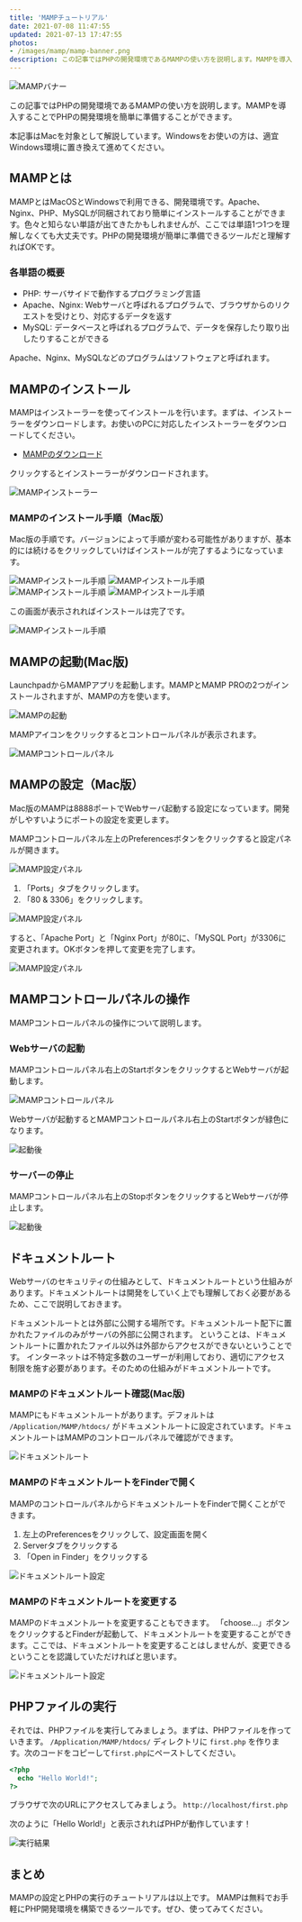 ```yaml
---
title: 'MAMPチュートリアル'
date: 2021-07-08 11:47:55
updated: 2021-07-13 17:47:55
photos:
- /images/mamp/mamp-banner.png
description: この記事ではPHPの開発環境であるMAMPの使い方を説明します。MAMPを導入することでPHPの開発環境を簡単に準備することができます。
---
```


<img src="/images/mamp/mamp-banner.png" alt="MAMPバナー" title="MAMPバナー">

この記事ではPHPの開発環境であるMAMPの使い方を説明します。MAMPを導入することでPHPの開発環境を簡単に準備することができます。

本記事はMacを対象として解説しています。Windowsをお使いの方は、適宜Windows環境に置き換えて進めてください。

## MAMPとは

MAMPとはMacOSとWindowsで利用できる、開発環境です。Apache、Nginx、PHP、MySQLが同梱されており簡単にインストールすることができます。色々と知らない単語が出てきたかもしれませんが、ここでは単語1つ1つを理解しなくても大丈夫です。PHPの開発環境が簡単に準備できるツールだと理解すればOKです。

### 各単語の概要

- PHP: サーバサイドで動作するプログラミング言語
- Apache、Nginx: Webサーバと呼ばれるプログラムで、ブラウザからのリクエストを受けとり、対応するデータを返す
- MySQL: データベースと呼ばれるプログラムで、データを保存したり取り出したりすることができる

<p class="memo">
Apache、Nginx、MySQLなどのプログラムはソフトウェアと呼ばれます。
</p>

## MAMPのインストール

MAMPはインストーラーを使ってインストールを行います。まずは、インストーラーをダウンロードします。お使いのPCに対応したインストーラーをダウンロードしてください。

- <a href="https://www.mamp.info/en/downloads/" target="_blank" class="outbound" rel="noopener">MAMPのダウンロード</a>

クリックするとインストーラーがダウンロードされます。

<img src="/images/mamp/mamp01.png" alt="MAMPインストーラー" title="MAMPインストーラー">

### MAMPのインストール手順（Mac版）

Mac版の手順です。バージョンによって手順が変わる可能性がありますが、基本的には続けるをクリックしていけばインストールが完了するようになっています。

<img src="/images/mamp/mamp-install01.png" alt="MAMPインストール手順" title="MAMPインストール手順">
<img src="/images/mamp/mamp-install02.png" alt="MAMPインストール手順" title="MAMPインストール手順">
<img src="/images/mamp/mamp-install03.png" alt="MAMPインストール手順" title="MAMPインストール手順">
<img src="/images/mamp/mamp-install04.png" alt="MAMPインストール手順" title="MAMPインストール手順">

この画面が表示されればインストールは完了です。

<img src="/images/mamp/mamp-install05.png" alt="MAMPインストール手順" title="MAMPインストール手順">

## MAMPの起動(Mac版)

LaunchpadからMAMPアプリを起動します。MAMPとMAMP PROの2つがインストールされますが、MAMPの方を使います。

<img src="/images/mamp/mamp-app.png" alt="MAMPの起動" title="MAMPの起動">

MAMPアイコンをクリックするとコントロールパネルが表示されます。

<img src="/images/mamp/mamp-panel.png" alt="MAMPコントロールパネル" title="MAMPコントロールパネル">

## MAMPの設定（Mac版）

Mac版のMAMPは8888ポートでWebサーバ起動する設定になっています。開発がしやすいようにポートの設定を変更します。

MAMPコントロールパネル左上のPreferencesボタンをクリックすると設定パネルが開きます。

<img src="/images/mamp/mamp-preferences.png" alt="MAMP設定パネル" title="MAMP設定パネル">

1. 「Ports」タブをクリックします。
2. 「80 & 3306」をクリックします。

<img src="/images/mamp/mamp-preferences-default.png" alt="MAMP設定パネル" title="MAMP設定パネル">

すると、「Apache Port」と「Nginx Port」が80に、「MySQL Port」が3306に変更されます。OKボタンを押して変更を完了します。

<img src="/images/mamp/mamp-preferences-port.png" alt="MAMP設定パネル" title="MAMP設定パネル">

## MAMPコントロールパネルの操作

MAMPコントロールパネルの操作について説明します。

### Webサーバの起動

MAMPコントロールパネル右上のStartボタンをクリックするとWebサーバが起動します。

<img src="/images/mamp/mamp-start.png" alt="MAMPコントロールパネル" title="MAMPコントロールパネル">

Webサーバが起動するとMAMPコントロールパネル右上のStartボタンが緑色になります。

<img src="/images/mamp/mamp-started.png" alt="起動後" title="起動後">

### サーバーの停止

MAMPコントロールパネル右上のStopボタンをクリックするとWebサーバが停止します。

<img src="/images/mamp/mamp-started.png" alt="起動後" title="起動後">


## ドキュメントルート
Webサーバのセキュリティの仕組みとして、ドキュメントルートという仕組みがあります。ドキュメントルートは開発をしていく上でも理解しておく必要があるため、ここで説明しておきます。

ドキュメントルートとは外部に公開する場所です。ドキュメントルート配下に置かれたファイルのみがサーバの外部に公開されます。
ということは、ドキュメントルートに置かれたファイル以外は外部からアクセスができないということです。
インターネットは不特定多数のユーザーが利用しており、適切にアクセス制限を施す必要があります。そのための仕組みがドキュメントルートです。

### MAMPのドキュメントルート確認(Mac版)
MAMPにもドキュメントルートがあります。デフォルトは `/Application/MAMP/htdocs/` がドキュメントルートに設定されています。ドキュメントルートはMAMPのコントロールパネルで確認ができます。

<img src="/images/mamp/mamp-panel-document-root.png" alt="ドキュメントルート" title="ドキュメントルート">


### MAMPのドキュメントルートをFinderで開く

MAMPのコントロールパネルからドキュメントルートをFinderで開くことができます。

1. 左上のPreferencesをクリックして、設定画面を開く
2. Serverタブをクリックする
3. 「Open in Finder」をクリックする

<img src="/images/mamp/mamp-preferences-document-root.png" alt="ドキュメントルート設定" title="ドキュメントルート設定">

### MAMPのドキュメントルートを変更する

MAMPのドキュメントルートを変更することもできます。
「choose...」ボタンをクリックするとFinderが起動して、ドキュメントルートを変更することができます。ここでは、ドキュメントルートを変更することはしませんが、変更できるということを認識していただければと思います。

<img src="/images/mamp/mamp-preferences-document-root-change.png" alt="ドキュメントルート設定" title="ドキュメントルート設定">

## PHPファイルの実行

それでは、PHPファイルを実行してみましょう。まずは、PHPファイルを作っていきます。
`/Application/MAMP/htdocs/` ディレクトリに `first.php` を作ります。次のコードをコピーして`first.php`にペーストしてください。

```php
<?php
  echo "Hello World!";
?>
```

ブラウザで次のURLにアクセスしてみましょう。
`http://localhost/first.php`

次のように「Hello World!」と表示されればPHPが動作しています！

<img src="/images/mamp/hello-world.png" alt="実行結果" title="実行結果">

## まとめ

MAMPの設定とPHPの実行のチュートリアルは以上です。
MAMPは無料でお手軽にPHP開発環境を構築できるツールです。ぜひ、使ってみてください。
